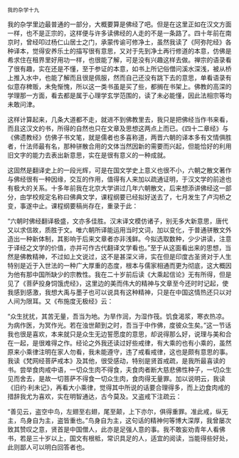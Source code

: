    我的杂学十九 

   我的杂学里边最普通的一部分，大概要算是佛经了吧。但是在这里正如在汉文方面一样，也不是正宗的，这样便与许多读佛经的人走的不是一条路了。四十年前在南京时，曾经叩过杨仁山居士之门，承蒙传谕可修净土，虽然我读了《阿弥陀经》各种译本，觉得安养乐土的描写很有意思，又对于先到净土再行修道的本意，仿佛是希求住在租界里好用功一样，也很能了解，可是没有兴趣这样去做。禅宗的语录看了很有趣，实在还是不懂，至于参证的本意，如书上所记俗僧问溪水深浅，被从桥上推入水中，也能了解而且很是佩服，然而自己还没有跳下去的意思，单看语录有似意存稗贩，未免惭愧，所以这一类书虽是买了些，都搁在书架上。佛教的高深的学理那一方面，看去都是属于心理学玄学范围的，读了未必能懂，因此法相宗等均未敢问津。

   这样计算起来，几条大道都不走，就进不到佛教里去，我只是把佛经当作书来看，而且这汉文的书，所得的自然也只在文章及思想这两点上而已。《四十二章经》与《佛遗教经》仿佛子书文笔，就是儒者也多喜称道，两晋六朝的译本多有文情俱胜者，什法师最有名，那种骈散合用的文体当然因新的需要而兴起，但能恰好的利用旧文字的能力去表出新意思，实在是很有意义的一种成就。

   这固然是翻译史上的一段光辉，可是在国文学史上意义也很不小，六朝之散文著作与佛经很有一种因缘，交互的作用，值得有人来加以疏通证明，于汉文学的前途也有极大的关系。十多年前我在北京大学讲过几年六朝散文，后来想添讲佛经这一部分，由学校规定名称曰佛典文学，课程纲要已经拟好送去了，七月发生了卢沟桥之变，事遂中止。课程纲要稿尚存在，重录于此：

   “六朝时佛经翻译极盛，文亦多佳胜。汉末译文模仿诸子，别无多大新意思，唐代又以求信故，质胜于文。唯六朝所译能运用当时文词，加以变化，于普通骈散文外造出一种新体制，其影响于后来文章者亦非浅鲜。今拟选取数种，少少讲读，注意于译经之文学的价值，亦并可作古代翻译文学看也。”至于从这面看出来的思想，当然是佛教精神，不过如上文说过，这不是甚深义谛，实在但是印度古圣贤对于人生特别是近于入世法的一种广大厚重的态度，根本与儒家相通而更为彻底，这大概因为他有那中国所缺少的宗教性。我在二十岁前后读《大乘起信论》无有所得，但是见了《菩萨投身饲饿虎经》，这里边的美而伟大的精神与文章至今还时时记起，使我感到感激，我想大禹与墨子也可以说具有这种精神，只是在中国这情热还只以对人间为限耳。又《布施度无极经》云：

   “众生扰扰，其苦无量，吾当为地。为旱作润，为湿作筏。饥食渴浆，寒衣热凉。为病作医，为冥作光。若在浊世颠到之时，吾当于中作佛，度彼众生矣。”这一节话我也很是喜欢，本来就只是众生无边誓愿度的意思，却说得那么好，说理与美和合在一起，是很难得之作。经论之外我还读过好些戒律，有大乘的也有小乘的，虽然原来小乘律注明在家人勿看，我未能遵守，违了戒看戒律，这也是颇有意思的事。我读《梵网经菩萨戒本》及其他，很受感动，特别是贤首戒疏，是我所最喜读的书。尝举食肉戒中语，一切众生肉不得食，夫食肉者断大慈悲佛性种子，一切众生见而舍去，是故一切菩萨不得食一切众生肉，食肉得无量罪。加以说明云，我读《旧约·利未记》，再看大小乘律，觉得其中所说的话要合理得多，而上边食肉戒的措辞我尤为喜欢，实在明智通达，古今莫及。又盗戒下注疏云：

   “善见云，盗空中鸟，左翅至右翅，尾至颠，上下亦尔，俱得重罪。准此戒，纵无主，鸟身自为主，盗皆重也。”鸟身自为主，这句话的精神何等博大深厚，我曾屡次致其赞叹之意，贤首是中国僧人，此亦是足强人意的事。我不敢妄劝青年人看佛书，若是三十岁以上，国文有根柢，常识具足的人，适宜的阅读，当能得些好处，此则鄙人可以明白回答者也。

